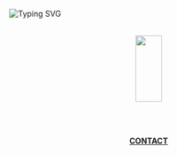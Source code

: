 
![Typing SVG](https://readme-typing-svg.herokuapp.com/?color=ffff&size=35&center=true&vCenter=true&width=1000&lines=Hi,+My+name+is+Guilherme+Otto;I'm+16+years+old;I'm+from+Brazil;Be+Welcome!+:%29)

<br>

<div align="center">  
  <img width="31%" height="120px" src="https://github-readme-stats.vercel.app/api/top-langs/?username=guilhermeotto2&layout=compact&hide_border=true&title_color=fff&text_color=fff&bg_color=0d1117" />
</div>

<br><br>

<div align = "center">
  <a href = "https://wa.me/5551999479392" target = "_blanc"> <strong>CONTACT</strong> </a>
</div>
